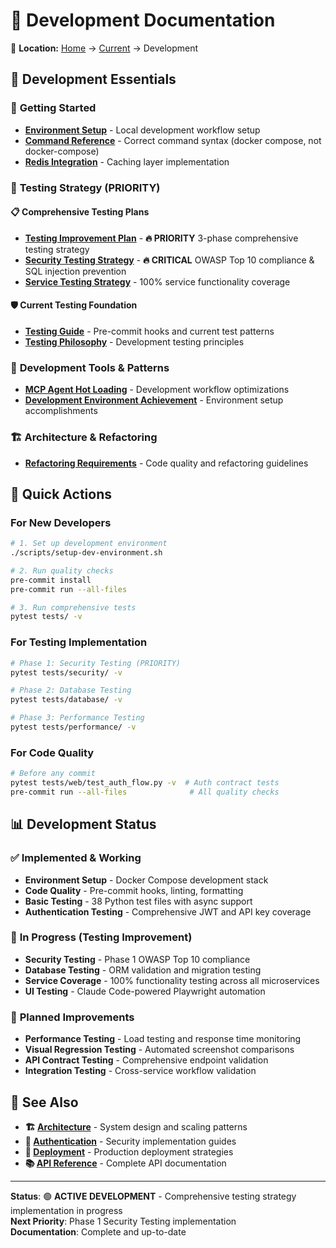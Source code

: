 # 🧪 Development Documentation

📍 **Location:** [Home](../../README.md) → [Current](../README.md) → Development

## 🎯 Development Essentials

### 🚀 **Getting Started**
- **[Environment Setup](dev-environment-setup.md)** - Local development workflow setup
- **[Command Reference](command-reference.md)** - Correct command syntax (docker compose, not docker-compose)
- **[Redis Integration](redis-integration.md)** - Caching layer implementation

### 🧪 **Testing Strategy (PRIORITY)**

#### 📋 **Comprehensive Testing Plans**
- **[Testing Improvement Plan](automated-testing-improvement-plan.md)** - **🔥 PRIORITY** 3-phase comprehensive testing strategy
- **[Security Testing Strategy](security-testing-strategy.md)** - **🔥 CRITICAL** OWASP Top 10 compliance & SQL injection prevention  
- **[Service Testing Strategy](comprehensive-service-testing-strategy.md)** - 100% service functionality coverage

#### 🛡️ **Current Testing Foundation**
- **[Testing Guide](testing-and-quality-assurance.md)** - Pre-commit hooks and current test patterns
- **[Testing Philosophy](testing-philosophy.md)** - Development testing principles

### 🔧 **Development Tools & Patterns**
- **[MCP Agent Hot Loading](mcp-agent-hot-loading.md)** - Development workflow optimizations
- **[Development Environment Achievement](dev-environment-achievement.md)** - Environment setup accomplishments

### 🏗️ **Architecture & Refactoring**
- **[Refactoring Requirements](gaia-refactoring-requirements.md)** - Code quality and refactoring guidelines

## 🎯 **Quick Actions**

### For New Developers
```bash
# 1. Set up development environment
./scripts/setup-dev-environment.sh

# 2. Run quality checks
pre-commit install
pre-commit run --all-files

# 3. Run comprehensive tests
pytest tests/ -v
```

### For Testing Implementation
```bash
# Phase 1: Security Testing (PRIORITY)
pytest tests/security/ -v

# Phase 2: Database Testing  
pytest tests/database/ -v

# Phase 3: Performance Testing
pytest tests/performance/ -v
```

### For Code Quality
```bash
# Before any commit
pytest tests/web/test_auth_flow.py -v  # Auth contract tests
pre-commit run --all-files              # All quality checks
```

## 📊 **Development Status**

### ✅ **Implemented & Working**
- **Environment Setup** - Docker Compose development stack
- **Code Quality** - Pre-commit hooks, linting, formatting
- **Basic Testing** - 38 Python test files with async support
- **Authentication Testing** - Comprehensive JWT and API key coverage

### 🚧 **In Progress (Testing Improvement)**
- **Security Testing** - Phase 1 OWASP Top 10 compliance
- **Database Testing** - ORM validation and migration testing
- **Service Coverage** - 100% functionality testing across all microservices
- **UI Testing** - Claude Code-powered Playwright automation

### 🔮 **Planned Improvements**
- **Performance Testing** - Load testing and response time monitoring
- **Visual Regression Testing** - Automated screenshot comparisons
- **API Contract Testing** - Comprehensive endpoint validation
- **Integration Testing** - Cross-service workflow validation

## 🔗 **See Also**

- **🏗️ [Architecture](../architecture/)** - System design and scaling patterns
- **🔐 [Authentication](../authentication/)** - Security implementation guides
- **🚀 [Deployment](../deployment/)** - Production deployment strategies
- **📚 [API Reference](../../api/)** - Complete API documentation

---

**Status**: 🟢 **ACTIVE DEVELOPMENT** - Comprehensive testing strategy implementation in progress  
**Next Priority**: Phase 1 Security Testing implementation  
**Documentation**: Complete and up-to-date